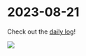 # 2023-08-21

Check out the [daily log](https://notes.herson.xyz/Publish/2023/08/2023-08-21)!

![](/assets/2023-08-21-2.gif)